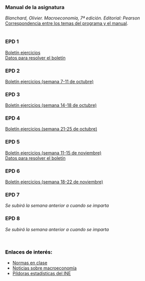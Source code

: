<br /> 

### Manual de la asignatura
*Blanchard, Olivier. Macroeconomía, 7ª edición.  Editorial: Pearson*  
[Correspondencia entre los temas del programa y el manual](https://github.com/otoperalias/Macro/blob/main/files/CORRESPONDENCIA%20TEMAS%20PROGRAMA%20%20-%20BLANCHARD.pdf).  
<br /> 

### EPD 1
[Boletín ejercicios](https://github.com/otoperalias/Macro/blob/main/files/EPD1%20Macro.docx.pdf)  
[Datos para resolver el boletín](https://github.com/otoperalias/Macro/blob/main/files/Datos_Espa%C3%B1aEPD1.xls)
 

### EPD 2
[Boletín ejercicios (semana 7-11 de octubre)](https://github.com/otoperalias/Macro/blob/main/files/EPD2%20Macro.pdf)  

### EPD 3
[Boletín ejercicios (semana 14-18 de octubre)](https://github.com/otoperalias/Macro/blob/main/files/EPD3%20Macro.pdf)  

### EPD 4
[Boletín ejercicios (semana 21-25 de octubre)](https://github.com/otoperalias/Macro/blob/main/files/EPD4.pdf)

### EPD 5
[Boletín ejercicios (semana 11-15 de noviembre)](https://github.com/otoperalias/Macro/blob/main/files/EPD5.pdf)  
[Datos para resolver el boletín](https://github.com/otoperalias/Macro/blob/main/files/DatosEPD5.xlsx)

### EPD 6
[Boletín ejercicios (semana 18-22 de noviembre)](https://github.com/otoperalias/Macro/blob/main/files/EPD6.pdf)  

### EPD 7
*Se subirá la semana anterior a cuando se imparta*

### EPD 8
*Se subirá la semana anterior a cuando se imparta*  

<br /> 

### <span style="color:black"> Enlaces de interés: </span>  
* [Normas en clase](https://otoperalias.github.io/Macro/Normas)
* [Noticias sobre macroeconomía](https://otoperalias.github.io/Macro/news)
* [Píldoras estadísticas del INE](https://www.ine.es/explica/explica_pasos_pildoras.htm)
